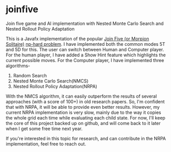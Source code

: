 # joinfive
Join five game and AI implementation with Nested Monte Carlo Search and Nested Rollout Policy Adaptation

This is a Javafx implementation of the popular <a href="https://en.wikipedia.org/wiki/Join_Five">Join Five (or Morpion Solitaire)<a> <a href="http://www.morpionsolitaire.com/English/NPHard.htm">np-hard problem<a>.
I have implemented both the common modes 5T and 5D for this. 
The user can switch between Human and Computer player. For the human player, I have added a Show Hint feature which highlights the current possible moves.
For the Computer player, I have implemented three algorithms- 
<ol><li>Random Search</li>
<li>Nested Monte Carlo Search(NMCS)</li>
<li>Nested Rollout Policy Adaptation(NRPA)</li>
</ol>

With the NMCS algorithm, it can easily outperform the results of several approaches (with a score of 100+) in old research papers. So, I'm confident that with NRPA, it will be able to provide even better results.
However, my current NRPA implementation is very slow, mainly due to the way it copies the whole grid each time while evaluating each child state. 
For now, I'll keep the core of this project backed up on github, and will come back to it later when I get some free time next year.

If you're interested in this topic for research, and can contribute in the NRPA implementation, feel free to reach out.
